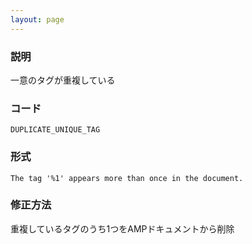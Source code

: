```yaml
---
layout: page
---
```


### 説明

一意のタグが重複している

### コード

    DUPLICATE_UNIQUE_TAG

### 形式

    The tag '%1' appears more than once in the document.

### 修正方法

重複しているタグのうち1つをAMPドキュメントから削除
